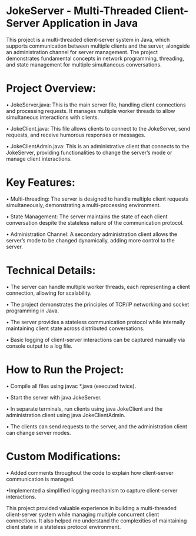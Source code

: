 # JokeServer - Multi-Threaded Client-Server Application in Java

This project is a multi-threaded client-server system in Java, which supports communication between multiple clients and the server, alongside an administration channel for server management. The project demonstrates fundamental concepts in network programming, threading, and state management for multiple simultaneous conversations.

# Project Overview:

• JokeServer.java: This is the main server file, handling client connections and processing requests. It manages multiple worker threads to allow simultaneous interactions with clients.

• JokeClient.java: This file allows clients to connect to the JokeServer, send requests, and receive humorous responses or messages.

• JokeClientAdmin.java: This is an administrative client that connects to the JokeServer, providing functionalities to change the server’s mode or manage client interactions.



# Key Features:

• Multi-threading: The server is designed to handle multiple client requests simultaneously, demonstrating a multi-processing environment.

• State Management: The server maintains the state of each client conversation despite the stateless nature of the communication protocol.

• Administration Channel: A secondary administration client allows the server’s mode to be changed dynamically, adding more control to the server.



# Technical Details:

• The server can handle multiple worker threads, each representing a client connection, allowing for scalability.

• The project demonstrates the principles of TCP/IP networking and socket programming in Java.

• The server provides a stateless communication protocol while internally maintaining client state across distributed conversations.

• Basic logging of client-server interactions can be captured manually via console output to a log file.


# How to Run the Project:

• Compile all files using javac *.java (executed twice).

• Start the server with java JokeServer.

• In separate terminals, run clients using java JokeClient and the administration client using java JokeClientAdmin.

• The clients can send requests to the server, and the administration client can change server modes.


# Custom Modifications:
• Added comments throughout the code to explain how client-server communication is managed.

•Implemented a simplified logging mechanism to capture client-server interactions.


This project provided valuable experience in building a multi-threaded client-server system while managing multiple concurrent client connections. It also helped me understand the complexities of maintaining client state in a stateless protocol environment.

